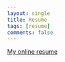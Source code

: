 ```yaml
---
layout: single
title: Resume
tags: [resume]
comments: false
---
```

[My online resume](https://www.cakeresume.com/roywang)
